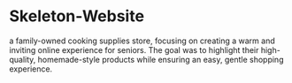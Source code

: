 # Skeleton-Website
a family-owned cooking supplies store, focusing on creating a warm and inviting online experience for seniors. The goal was to highlight their high-quality, homemade-style products while ensuring an easy, gentle shopping experience.
